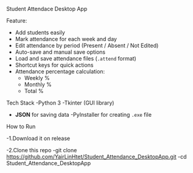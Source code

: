 Student Attendace Desktop App

Feature:
- Add students easily
- Mark attendance for each week and day
- Edit attendance by period (Present / Absent / Not Edited)
- Auto-save and manual save options
- Load and save attendance files (`.attend` format)
- Shortcut keys for quick actions
- Attendance percentage calculation:
  - Weekly %
  - Monthly %
  - Total %
 
Tech Stack
-Python 3
-Tkinter (GUI library)
- **JSON** for saving data
-PyInstaller for creating `.exe` file

How to Run

-1.Download it on release

-2.Clone this repo
  -git clone https://github.com/YairLinHtet/Student_Attendance_DesktopApp.git
  -cd Student_Attendance_DesktopApp
